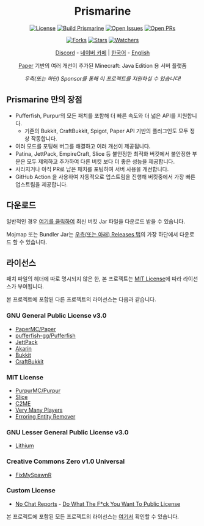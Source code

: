 <div align="center">

Prismarine
=
[![License](https://img.shields.io/github/license/PrismarineTeam/Prismarine)](https://github.com/PrismarineTeam/Prismarine/blob/ver/1.18.1/LICENSE)
[![Build Prismarine](https://img.shields.io/github/workflow/status/PrismarineTeam/Prismarine/Build%20Prismarine)](https://github.com/PrismarineTeam/Prismarine/actions/workflows/build.yml)
[![Open Issues](https://img.shields.io/github/issues-raw/PrismarineTeam/Prismarine?label=issues)](https://github.com/PrismarineTeam/Prismarine/issues)
[![Open PRs](https://img.shields.io/github/issues-pr-raw/PrismarineTeam/Prismarine?label=pull%20requests)](https://github.com/PrismarineTeam/Prismarine/pulls)

[![Forks](https://img.shields.io/github/forks/PrismarineTeam/Prismarine)](https://github.com/PrismarineTeam/Prismarine/network/members)
[![Stars](https://img.shields.io/github/stars/PrismarineTeam/Prismarine)](https://github.com/PrismarineTeam/Prismarine/stargazers)
[![Watchers](https://img.shields.io/github/watchers/PrismarineTeam/Prismarine)](https://github.com/PrismarineTeam/Prismarine/watchers)

[Discord](https://discord.gg/kkqMSEVVxN) - [네이버 카페](https://cafe.naver.com/prismarine) | [한국어](README/KOR.md) - [English](README.md)

[Paper](https://github.com/PaperMC/Paper) 기반의 여러 개선이 추가된 Minecraft: Java Edition 용 서버 플랫폼

*우측(또는 하단) Sponsor를 통해 이 프로젝트를 지원하실 수 있습니다!*

</div>

## Prismarine 만의 장점
- Pufferfish, Purpur의 모든 패치를 포함해 더 빠른 속도와 더 넓은 API를 지원합니다.
   - 기존의 Bukkit, CraftBukkit, Spigot, Paper API 기반의 플러그인도 모두 정상 작동합니다.
- 여러 모드를 포팅해 버그를 해결하고 여러 개선이 제공됩니다.
- Patina, JettPack, EmpireCraft, Slice 등 불안정한 최적화 버킷에서 불안정한 부분은 모두 제외하고 추가하여 다른 버킷 보다 더 좋은 성능을 제공합니다.
- 사라지거나 아직 PR로 남은 패치를 포팅하여 서버 사용을 개선합니다.
- GitHub Action 을 사용하여 자동적으로 업스트림을 진행해 버킷중에서 가장 빠른 업스트림을 제공합니다.

## 다운로드
일반적인 경우 [여기를 클릭하여](https://github.com/PrismarineTeam/Prismarine/releases/download/latest/Prismarine-paperclip-1.19-R0.1-SNAPSHOT-reobf.jar) 최신 버킷 Jar 파일을 다운로드 받을 수 있습니다.

Mojmap 또는 Bundler Jar는 [우측(또는 아래) Releases 탭](https://github.com/PrismarineTeam/Prismarine/release/latest)의 가장 하단에서 다운로드 할 수 있습니다.

<!--- Section for developers Here --->

## 라이선스
패치 파일의 헤더에 따로 명시되지 않은 한, 본 프로젝트는 [MIT License](LICENSE/KOR.md)에 따라 라이선스가 부여됩니다.

본 프로젝트에 포함된 다른 프로젝트의 라이선스는 다음과 같습니다.

### GNU General Public License v3.0
- [PaperMC/Paper](https://github.com/PaperMC/Paper)
- [pufferfish-gg/Pufferfish](https://github.com/pufferfish-gg/Pufferfish)
- [JettPack](https://gitlab.com/Titaniumtown/JettPack)
- [Akarin](https://github.com/Akarin-project/Akarin)
- [Bukkit](https://hub.spigotmc.org/stash/projects/SPIGOT/repos/bukkit/browse)
- [CraftBukkit](https://hub.spigotmc.org/stash/projects/SPIGOT/repos/craftbukkit/browse)

### MIT License
- [PurpurMC/Purpur](https://github.com/PurpurMC/Purpur)
- [Slice](https://github.com/Cryptite/Slice)
- [C2ME](https://github.com/RelativityMC/C2ME-fabric)
- [Very Many Players](https://github.com/RelativityMC/VMP-fabric)
- [Erroring Entity Remover](https://github.com/The-Fireplace-Minecraft-Mods/Erroring-Entity-Remover)

### GNU Lesser General Public License v3.0
- [Lithium](https://github.com/CaffeineMC/lithium-fabric)

### Creative Commons Zero v1.0 Universal
- [FixMySpawnR](https://github.com/ArtixAllMighty/FixMySpawnR)

### Custom License
- [No Chat Reports](https://github.com/Aizistral-Studios/No-Chat-Reports) - [Do What The F*ck You Want To Public License](https://github.com/Aizistral-Studios/No-Chat-Reports/blob/1.19.1-Fabric-Port/LICENSE)

본 프로젝트에 포함된 모든 프로젝트의 라이선스는 [여기서](LICENSE/KOR_FULL.md) 확인할 수 있습니다.

